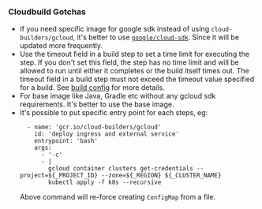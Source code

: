 ### Cloudbuild Gotchas

- If you need specific image for google sdk instead of using `cloud-builders/gcloud`,
  it's better to use [`google/cloud-sdk`](https://hub.docker.com/r/google/cloud-sdk/).
  Since it will be updated more frequently. 
- Use the timeout field in a build step to set a time limit for executing the step.
  If you don't set this field, the step has no time limit and will be allowed
  to run until either it completes or the build itself times out.
  The timeout field in a build step must not exceed the timeout value specified for a build.
  See [build config](https://cloud.google.com/cloud-build/docs/build-config) for more details.
- For base image like Java, Gradle etc without any gcloud sdk requirements. It's better
  to use the base image.
- It's possible to put specific entry point for each steps, eg:
  ```aidl
    - name: 'gcr.io/cloud-builders/gcloud'
      id: 'deploy ingress and external service'
      entrypoint: 'bash'
      args:
        - '-c'
        - |
          gcloud container clusters get-credentials --project=${_PROJECT_ID} --zone=${_REGION} ${_CLUSTER_NAME}
          kubectl apply -f k8s --recursive
  ```
  Above command will re-force creating `ConfigMap` from a file.
 